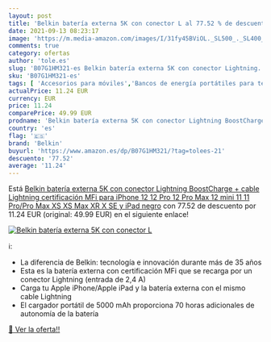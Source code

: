 ```yaml
---
layout: post
title: 'Belkin batería externa 5K con conector L al 77.52 % de descuento'
date: 2021-09-13 08:23:17
image: 'https://m.media-amazon.com/images/I/31fy45BViOL._SL500_._SL400_.jpg'
comments: true
category: ofertas
author: 'tole.es'
slug: 'B07G1HM321-es Belkin batería externa 5K con conector Lightning...'
sku: 'B07G1HM321-es'
tags: [ 'Accesorios para móviles','Bancos de energía portátiles para teléfonos móviles','Cargadores para móviles','Comunicación móvil y accesorios','Electrónica','belkin','ipad','iphone', ]
actualPrice: 11.24 EUR
currency: EUR
price: 11.24
comparePrice: 49.99 EUR
prodname: 'Belkin batería externa 5K con conector Lightning BoostCharge + cable Lightning  certificación MFi  para iPhone 12  12 Pro  12 Pro Max  12 mini  11  11 Pro/Pro Max  XS  XS Max  XR  X  SE y iPad  negro'
country: 'es'
flag: '🇪🇸'
brand: 'Belkin'
buyurl: 'https://www.amazon.es/dp/B07G1HM321/?tag=tolees-21'
descuento: '77.52'
average: '11.24'
---
```


Está [Belkin batería externa 5K con conector Lightning BoostCharge + cable Lightning  certificación MFi  para iPhone 12  12 Pro  12 Pro Max  12 mini  11  11 Pro/Pro Max  XS  XS Max  XR  X  SE y iPad  negro](https://www.amazon.es/dp/B07G1HM321/?tag=tolees-21) con 77.52 de descuento por 11.24 EUR (original: 49.99 EUR) en el siguiente enlace!

[![Belkin batería externa 5K con conector L](https://m.media-amazon.com/images/I/31fy45BViOL._SL500_._SL400_.jpg)](https://www.amazon.es/dp/B07G1HM321/?tag=tolees-21)

ℹ️:

- La diferencia de Belkin: tecnología e innovación durante más de 35 años
- Esta es la batería externa con certificación MFi que se recarga por un conector Lightning (entrada de 2,4 A)
- Carga tu Apple iPhone/Apple iPad y la batería externa con el mismo cable Lightning
- El cargador portátil de 5000 mAh proporciona 70 horas adicionales de autonomía de la batería

[🛒 Ver la oferta!!](https://www.amazon.es/dp/B07G1HM321/?tag=tolees-21)
